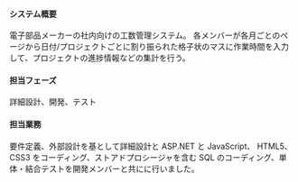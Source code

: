 #### システム概要
電子部品メーカーの社内向けの工数管理システム。
各メンバーが各月ごとのページから日付/プロジェクトごとに割り振られた格子状のマスに作業時間を入力して、プロジェクトの進捗情報などの集計を行う。

#### 担当フェーズ
詳細設計、開発、テスト

#### 担当業務
要件定義、外部設計を基として詳細設計と ASP.NET と JavaScript、 HTML5、 CSS3 をコーディング、ストアドプロシージャを含む SQL のコーディング、単体・結合テストを開発メンバーと共にに行いました。

